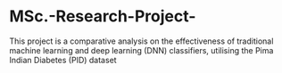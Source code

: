 # MSc.-Research-Project-
This project is a comparative analysis on the effectiveness of traditional machine learning and deep learning (DNN) classifiers, utilising the Pima Indian Diabetes (PID) dataset 
